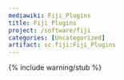 ```yaml
---
mediawiki: Fiji_Plugins
title: Fiji Plugins
project: /software/fiji
categories: [Uncategorized]
artifact: sc.fiji:Fiji_Plugins
---
```


{% include warning/stub %}



